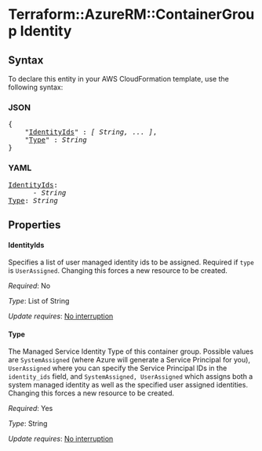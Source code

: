 # Terraform::AzureRM::ContainerGroup Identity

## Syntax

To declare this entity in your AWS CloudFormation template, use the following syntax:

### JSON

<pre>
{
    "<a href="#identityids" title="IdentityIds">IdentityIds</a>" : <i>[ String, ... ]</i>,
    "<a href="#type" title="Type">Type</a>" : <i>String</i>
}
</pre>

### YAML

<pre>
<a href="#identityids" title="IdentityIds">IdentityIds</a>: <i>
      - String</i>
<a href="#type" title="Type">Type</a>: <i>String</i>
</pre>

## Properties

#### IdentityIds

Specifies a list of user managed identity ids to be assigned. Required if `type` is `UserAssigned`. Changing this forces a new resource to be created.

_Required_: No

_Type_: List of String

_Update requires_: [No interruption](https://docs.aws.amazon.com/AWSCloudFormation/latest/UserGuide/using-cfn-updating-stacks-update-behaviors.html#update-no-interrupt)

#### Type

The Managed Service Identity Type of this container group. Possible values are `SystemAssigned` (where Azure will generate a Service Principal for you), `UserAssigned` where you can specify the Service Principal IDs in the `identity_ids` field, and `SystemAssigned, UserAssigned` which assigns both a system managed identity as well as the specified user assigned identities. Changing this forces a new resource to be created.

_Required_: Yes

_Type_: String

_Update requires_: [No interruption](https://docs.aws.amazon.com/AWSCloudFormation/latest/UserGuide/using-cfn-updating-stacks-update-behaviors.html#update-no-interrupt)

